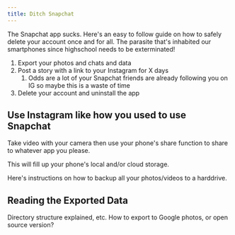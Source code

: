 ```yaml
---
title: Ditch Snapchat
---
```


The Snapchat app sucks. Here's an easy to follow guide on how to safely delete your account once and for all. The parasite that's inhabited our smartphones since highschool needs to be exterminated!

1. Export your photos and chats and data
1. Post a story with a link to your Instagram for X days
   1. Odds are a lot of your Snapchat friends are already following you on IG so maybe this is a waste of time
1. Delete your account and uninstall the app

## Use Instagram like how you used to use Snapchat

Take video with your camera then use your phone's share function to share to whatever app you please.

This will fill up your phone's local and/or cloud storage.

Here's instructions on how to backup all your photos/videos to a harddrive.

## Reading the Exported Data

Directory structure explained, etc. How to export to Google photos, or open source version?
